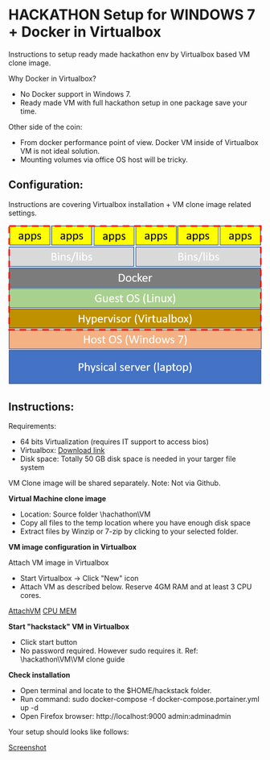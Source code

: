 # HACKATHON Setup for WINDOWS 7 + Docker in Virtualbox

Instructions to setup ready made hackathon env by Virtualbox based VM clone image.  

Why Docker in Virtualbox? 
- No Docker support in Windows 7.
- Ready made VM with full hackathon setup in one package save your time.

Other side of the coin:
- From docker performance point of view. Docker VM inside of Virtualbox VM is not ideal solution.
- Mounting volumes via office OS host will be tricky. 

## Configuration:

Instructions are covering Virtualbox installation + VM clone image related settings.

![VSL Solution](https://github.com/TampereTC/TestContainer-hackathon/blob/master/VM/Picture1.png)

## Instructions:


Requirements:
- 64 bits Virtualization (requires IT support to access bios) 
- Virtualbox: [Download link](https://www.virtualbox.org/wiki/Downloads)
- Disk space: Totally 50 GB disk space is needed in your targer file system

VM Clone image will be shared separately. Note: Not via Github.

**Virtual Machine clone image**

- Location: Source folder \hachathon\VM
- Copy all files to the temp location where you have enough disk space
- Extract files by Winzip or 7-zip by clicking to your selected folder.

**VM image configuration in Virtualbox**

Attach VM image in Virtualbox
- Start Virtualbox -> Click "New" icon
- Attach VM as described below. Reserve 4GM RAM and at least 3 CPU cores.

[AttachVM](https://github.com/TampereTC/TestContainer-hackathon/blob/master/VM/VirtualBox%20link%20VM%20image.PNG)
[CPU MEM](https://github.com/TampereTC/TestContainer-hackathon/blob/master/VM/VM%20cpu.png)

**Start "hackstack" VM in Virtualbox**

- Click start button
- No password required. However sudo requires it. Ref: \hackathon\VM\VM clone guide


**Check installation**

- Open terminal and locate to the $HOME/hackstack folder.
- Run command: sudo docker-compose -f docker-compose.portainer.yml up -d
- Open Firefox browser: http://localhost:9000 admin:adminadmin

Your setup should looks like follows:

[Screenshot](https://github.com/TampereTC/TestContainer-hackathon/blob/master/VM/Screenshot%20hackstack%20dashboard.png)


